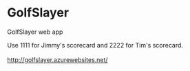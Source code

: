 # GolfSlayer
GolfSlayer web app

Use 1111 for Jimmy's scorecard and 2222 for Tim's scorecard.
<br>
<br>
<a href="http://golfslayer.azurewebsites.net/" target="_blank">http://golfslayer.azurewebsites.net/</a>
